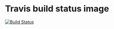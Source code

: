 # Travis build status image

[![Build Status](https://travis-ci.org/devanshu-m/rails-test.svg?branch=master)](https://travis-ci.org/devanshu-m/rails-test)